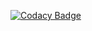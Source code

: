 [![Codacy Badge](https://app.codacy.com/project/badge/Grade/003ec034c15d4c40ba6306567c4dc6d8)](https://www.codacy.com/gh/DVTkrishna/M1_Hangman_Game/dashboard?utm_source=github.com&amp;utm_medium=referral&amp;utm_content=DVTkrishna/M1_Hangman_Game&amp;utm_campaign=Badge_Grade)
